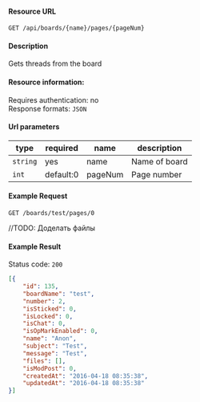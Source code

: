 #### Resource URL
`GET /api/boards/{name}/pages/{pageNum}`

#### Description
  Gets threads from the board

#### Resource information:
  Requires authentication: no  
  Response formats: `JSON`


#### Url parameters
| type     | required           | name                 | description
|----------|--------------------|----------------------|-------------
| `string` | yes                | name                 | Name of board
| `int`    | default:0          | pageNum              | Page number


#### Example Request
`GET /boards/test/pages/0`

//TODO: Доделать файлы
#### Example Result
Status code: `200`
```JSON
[{
	"id": 135,
	"boardName": "test",
	"number": 2,
	"isSticked": 0,
	"isLocked": 0,
	"isChat": 0,
	"isOpMarkEnabled": 0,
	"name": "Anon",
	"subject": "Test",
	"message": "Test",
	"files": [],
	"isModPost": 0,
	"createdAt": "2016-04-18 08:35:38",
	"updatedAt": "2016-04-18 08:35:38"
}]
```